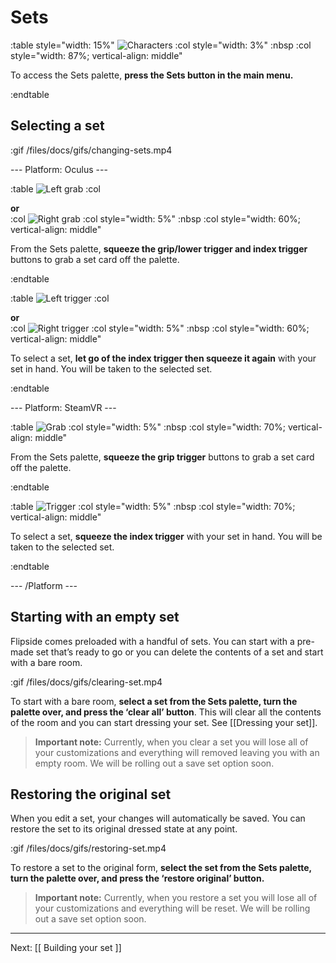 # Sets

:table style="width: 15%"
	![Characters](/files/docs/graphics/button_p-sets.png)
:col style="width: 3%"
	:nbsp
:col style="width: 87%; vertical-align: middle"

To access the Sets palette, **press the Sets button in the main menu.**

:endtable

## Selecting a set

:gif /files/docs/gifs/changing-sets.mp4

--- Platform: Oculus ---

:table
	![Left grab](/files/docs/graphics/Oculus-touch-alt_L-trigger_L-grip.png)
:col
	<div class="center middle"><b>or</b></div>
:col
	![Right grab](/files/docs/graphics/Oculus-touch_R-trigger_R-grip.png)
:col style="width: 5%"
	:nbsp
:col style="width: 60%; vertical-align: middle"

From the Sets palette, **squeeze the grip/lower trigger and index trigger** buttons to grab a set card off the palette. 

:endtable

:table
	![Left trigger](/files/docs/graphics/Oculus-touch_L-trigger_L-grip.png)
:col
	<div class="center middle"><b>or</b></div>
:col
	![Right trigger](/files/docs/graphics/Oculus-touch_R-trigger-f_R-grip.png)
:col style="width: 5%"
	:nbsp
:col style="width: 60%; vertical-align: middle"

To select a set, **let go of the index trigger then squeeze it again** with your set in hand. You will be taken to the selected set.

:endtable

--- Platform: SteamVR ---

:table
	![Grab](/files/docs/graphics/Vive_grip.png)
:col style="width: 5%"
	:nbsp
:col style="width: 70%; vertical-align: middle"

From the Sets palette, **squeeze the grip trigger** buttons to grab a set card off the palette. 

:endtable

:table
	![Trigger](/files/docs/graphics/Vive_grip-f_trigger.png)
:col style="width: 5%"
	:nbsp
:col style="width: 70%; vertical-align: middle"

To select a set, **squeeze the index trigger** with your set in hand. You will be taken to the selected set.

:endtable

--- /Platform ---

## Starting with an empty set

Flipside comes preloaded with a handful of sets.  You can start with a pre-made set that’s
ready to go or you can delete the contents of a set and start with a bare room.

:gif /files/docs/gifs/clearing-set.mp4

To start with a bare room, **select a set from the Sets palette, turn the palette over,
and press the ‘clear all’ button**. This will clear all the contents of the room and you
can start dressing your set. See [[Dressing your set]].

> **Important note:** Currently, when you clear a set you will lose all of your
customizations and everything will removed leaving you with an empty room. We will be
rolling out a save set option soon.

## Restoring the original set

When you edit a set, your changes will automatically be saved. You can restore the set
to its original dressed state at any point.  

:gif /files/docs/gifs/restoring-set.mp4

To restore a set to the original form, **select the set from the Sets palette, turn the
palette over, and press the ‘restore original’ button.**
 
> **Important note:** Currently, when you restore a set you will lose all of your
customizations and everything will be reset.  We will be rolling out a save set option
soon.

---

Next: [[ Building your set ]]

